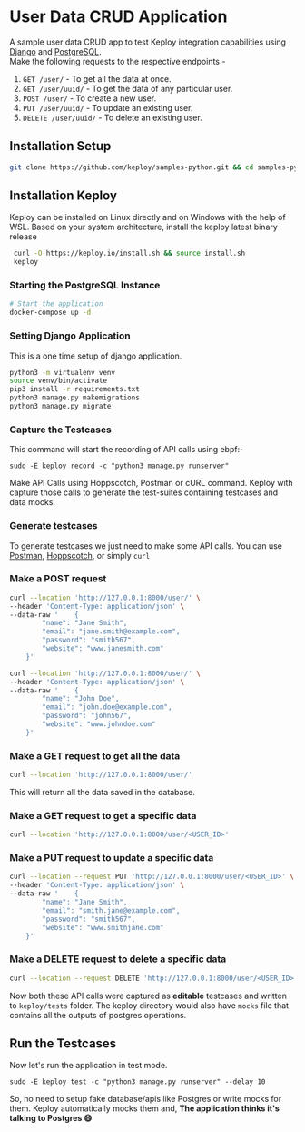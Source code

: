 # User Data CRUD Application

A sample user data CRUD app to test Keploy integration capabilities using [Django](https://www.djangoproject.com/) and [PostgreSQL](https://www.postgresql.org/). <br>
Make the following requests to the respective endpoints -  

1. `GET /user/` - To get all the data at once.
2. `GET /user/uuid/` - To get the data of any particular user.
3. `POST /user/` - To create a new user.
4. `PUT /user/uuid/` - To update an existing user.
5. `DELETE /user/uuid/` - To delete an existing user.

## Installation Setup

```bash
git clone https://github.com/keploy/samples-python.git && cd samples-python/django-postgres/django_postgres
```

## Installation Keploy

Keploy can be installed on Linux directly and on Windows with the help of WSL. Based on your system architecture, install the keploy latest binary release

```bash
 curl -O https://keploy.io/install.sh && source install.sh
 keploy
```

### Starting the PostgreSQL Instance

```bash
# Start the application
docker-compose up -d
```

### Setting Django Application

This is a one time setup of django application.

```bash
python3 -m virtualenv venv
source venv/bin/activate
pip3 install -r requirements.txt
python3 manage.py makemigrations
python3 manage.py migrate
```

### Capture the Testcases

This command will start the recording of API calls using ebpf:-

```shell
sudo -E keploy record -c "python3 manage.py runserver"
```

Make API Calls using Hoppscotch, Postman or cURL command. Keploy with capture those calls to generate the test-suites containing testcases and data mocks.

### Generate testcases

To generate testcases we just need to make some API calls. You can use [Postman](https://www.postman.com/), [Hoppscotch](https://hoppscotch.io/), or simply `curl`

### Make a POST request

```bash
curl --location 'http://127.0.0.1:8000/user/' \
--header 'Content-Type: application/json' \
--data-raw '    {
        "name": "Jane Smith",
        "email": "jane.smith@example.com",
        "password": "smith567",
        "website": "www.janesmith.com"
    }'
```

```bash
curl --location 'http://127.0.0.1:8000/user/' \
--header 'Content-Type: application/json' \
--data-raw '    {
        "name": "John Doe",
        "email": "john.doe@example.com",
        "password": "john567",
        "website": "www.johndoe.com"
    }'
```

### Make a GET request to get all the data

```bash
curl --location 'http://127.0.0.1:8000/user/'
```

This will return all the data saved in the database.

### Make a GET request to get a specific data

```bash
curl --location 'http://127.0.0.1:8000/user/<USER_ID>'
```

### Make a PUT request to update a specific data

```bash
curl --location --request PUT 'http://127.0.0.1:8000/user/<USER_ID>' \
--header 'Content-Type: application/json' \
--data-raw '    {
        "name": "Jane Smith",
        "email": "smith.jane@example.com",
        "password": "smith567",
        "website": "www.smithjane.com"
    }'
```

### Make a DELETE request to delete a specific data

```bash
curl --location --request DELETE 'http://127.0.0.1:8000/user/<USER_ID>'
```

Now both these API calls were captured as **editable** testcases and written to `keploy/tests` folder. The keploy directory would also have `mocks` file that contains all the outputs of postgres operations.

## Run the Testcases

Now let's run the application in test mode.

```shell
sudo -E keploy test -c "python3 manage.py runserver" --delay 10
```

So, no need to setup fake database/apis like Postgres or write mocks for them. Keploy automatically mocks them and, **The application thinks it's talking to Postgres 😄**
